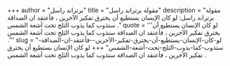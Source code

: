 +++
author = "برتراند راسل"
title = "مقولة برتراند راسل"
description = "مقولة برتراند راسل: لو كان الإنسان يستطيع أن يخترق تفكير الآخرين ، فأعتقد ان الصداقة ستذوب كما يذوب الثلج تحت أشعة الشمس ."
quote = '''لو كان الإنسان يستطيع أن يخترق تفكير الآخرين ، فأعتقد ان الصداقة ستذوب كما يذوب الثلج تحت أشعة الشمس .'''
slug = "لو-كان-الإنسان-يستطيع-أن-يخترق-تفكير-الآخرين--فأعتقد-ان-الصداقة-ستذوب-كما-يذوب-الثلج-تحت-أشعة-الشمس"
+++
لو كان الإنسان يستطيع أن يخترق تفكير الآخرين ، فأعتقد ان الصداقة ستذوب كما يذوب الثلج تحت أشعة الشمس .
